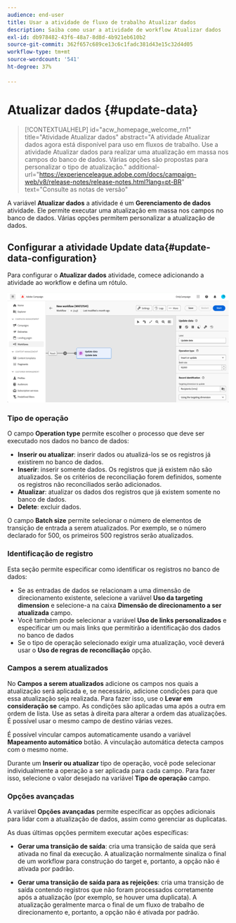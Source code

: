 ```yaml
---
audience: end-user
title: Usar a atividade de fluxo de trabalho Atualizar dados
description: Saiba como usar a atividade de workflow Atualizar dados
exl-id: db978482-43f6-48a7-8d8d-4b921eb610b2
source-git-commit: 362f657c689ce13c6c1fadc381d43e15c32d4d05
workflow-type: tm+mt
source-wordcount: '541'
ht-degree: 37%

---
```


# Atualizar dados {#update-data}


>[!CONTEXTUALHELP]
>id="acw_homepage_welcome_rn1"
>title="Atividade Atualizar dados"
>abstract="A atividade Atualizar dados agora está disponível para uso em fluxos de trabalho. Use a atividade Atualizar dados para realizar uma atualização em massa nos campos do banco de dados. Várias opções são propostas para personalizar o tipo de atualização."
>additional-url="https://experienceleague.adobe.com/docs/campaign-web/v8/release-notes/release-notes.html?lang=pt-BR" text="Consulte as notas de versão"



A variável **Atualizar dados** a atividade é um **Gerenciamento de dados** atividade. Ele permite executar uma atualização em massa nos campos no banco de dados. Várias opções permitem personalizar a atualização de dados.

<!--
The **Operation type** field lets you choose the process to be carried out on the data in the database. Select the first option to add data or update (it if it has already been added). You can also only add data, only update data, or delete data. Select the **Update and merge collections** to select a primary record to link duplicates to, and delete those duplicates safely

Specify how to identify the records in the database: if data relate to an existing targeting dimension, select the **Using the targeting dimension** option and select the targeting dimension and fields to update. Otherwise, specify one or more custom links to identify the data in the database, or direct use of reconciliation keys.

Select the fields to update and reconciliation settings. You can use the **Auto-mapping** option to automatically identify the fields to be updated.

The **Advanced options** section let you specify additional settings to manage data and duplicates.

Toggle the **Generate an outbound transition** option to add an outbound transition that will be activated at the end of the execution of the **Update data** activity. The update generally marks the end of a targeting workflow and therefore the option is not activated by default.

Toggle the **Generate an outbound transition for rejects** option to add an outbound transition containing records that have not been correctly processed after the update (for example if there is a duplicate). The update generally marks the end of a targeting workflow and therefore the option is not activated by default.
-->

## Configurar a atividade Update data{#update-data-configuration}

Para configurar o **Atualizar dados** atividade, comece adicionando a atividade ao workflow e defina um rótulo.

![](../assets/workflow-update-data.png)

### Tipo de operação

O campo **Operation type** permite escolher o processo que deve ser executado nos dados no banco de dados:

* **Inserir ou atualizar**: inserir dados ou atualizá-los se os registros já existirem no banco de dados.
* **Inserir**: inserir somente dados. Os registros que já existem não são atualizados. Se os critérios de reconciliação forem definidos, somente os registros não reconciliados serão adicionados.
* **Atualizar**: atualizar os dados dos registros que já existem somente no banco de dados.
* **Delete**: excluir dados.

O campo **Batch size** permite selecionar o número de elementos de transição de entrada a serem atualizados. Por exemplo, se o número declarado for 500, os primeiros 500 registros serão atualizados.

### Identificação de registro

Esta seção permite especificar como identificar os registros no banco de dados:

* Se as entradas de dados se relacionam a uma dimensão de direcionamento existente, selecione a variável **Uso da targeting dimension** e selecione-a na caixa **Dimensão de direcionamento a ser atualizada** campo.
* Você também pode selecionar a variável **Uso de links personalizados** e especificar um ou mais links que permitirão a identificação dos dados no banco de dados
* Se o tipo de operação selecionado exigir uma atualização, você deverá usar o **Uso de regras de reconciliação** opção.

### Campos a serem atualizados

No **Campos a serem atualizados** adicione os campos nos quais a atualização será aplicada e, se necessário, adicione condições para que essa atualização seja realizada. Para fazer isso, use o **Levar em consideração se** campo. As condições são aplicadas uma após a outra em ordem de lista. Use as setas à direita para alterar a ordem das atualizações. É possível usar o mesmo campo de destino várias vezes.

É possível vincular campos automaticamente usando a variável **Mapeamento automático** botão. A vinculação automática detecta campos com o mesmo nome.

Durante um **Inserir ou atualizar** tipo de operação, você pode selecionar individualmente a operação a ser aplicada para cada campo. Para fazer isso, selecione o valor desejado na variável **Tipo de operação** campo.

### Opções avançadas

A variável **Opções avançadas** permite especificar as opções adicionais para lidar com a atualização de dados, assim como gerenciar as duplicatas.

<!--
* **Disable automatic key management**
* **Disable audit**
* **Empty the destination value if the source value is empty**
* **Update all columns with matching names**
* **Ignore records which concern the same target**: only the first in the list of expressions will be considered
-->

As duas últimas opções permitem executar ações específicas:

* **Gerar uma transição de saída**: cria uma transição de saída que será ativada no final da execução. A atualização normalmente sinaliza o final de um workflow para construção do target e, portanto, a opção não é ativada por padrão.

* **Gerar uma transição de saída para as rejeições**: cria uma transição de saída contendo registros que não foram processados corretamente após a atualização (por exemplo, se houver uma duplicata). A atualização geralmente marca o final de um fluxo de trabalho de direcionamento e, portanto, a opção não é ativada por padrão.
